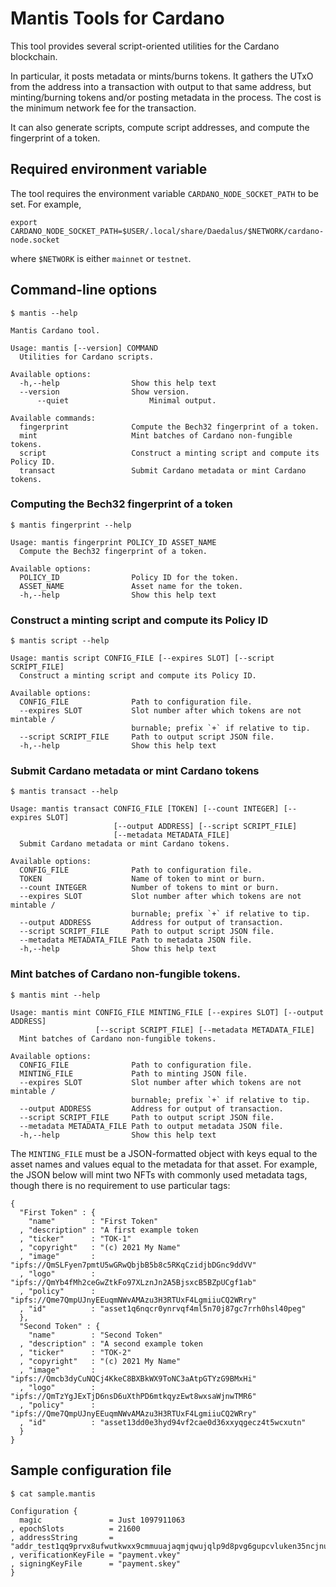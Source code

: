# Mantis Tools for Cardano

This tool provides several script-oriented utilities for the Cardano blockchain.

In particular, it posts metadata or mints/burns tokens. It gathers the UTxO from the address into a transaction with output to that same address, but minting/burning tokens and/or posting metadata in the process. The cost is the minimum network fee for the transaction.

It can also generate scripts, compute script addresses, and compute the fingerprint of a token.


## Required environment variable

The tool requires the environment variable `CARDANO_NODE_SOCKET_PATH` to be set. For example,

	export CARDANO_NODE_SOCKET_PATH=$USER/.local/share/Daedalus/$NETWORK/cardano-node.socket

where `$NETWORK` is either `mainnet` or `testnet`.


## Command-line options

	$ mantis --help
	
	Mantis Cardano tool.
	
	Usage: mantis [--version] COMMAND
	  Utilities for Cardano scripts.
	
	Available options:
	  -h,--help                Show this help text
	  --version                Show version.
          --quiet                  Minimal output.
	
	Available commands:
	  fingerprint              Compute the Bech32 fingerprint of a token.
	  mint                     Mint batches of Cardano non-fungible tokens.
	  script                   Construct a minting script and compute its Policy ID.
	  transact                 Submit Cardano metadata or mint Cardano tokens.


### Computing the Bech32 fingerprint of a token

	$ mantis fingerprint --help
	
	Usage: mantis fingerprint POLICY_ID ASSET_NAME
	  Compute the Bech32 fingerprint of a token.
	
	Available options:
	  POLICY_ID                Policy ID for the token.
	  ASSET_NAME               Asset name for the token.
	  -h,--help                Show this help text


### Construct a minting script and compute its Policy ID

	$ mantis script --help
	
	Usage: mantis script CONFIG_FILE [--expires SLOT] [--script SCRIPT_FILE]
	  Construct a minting script and compute its Policy ID.
	
	Available options:
	  CONFIG_FILE              Path to configuration file.
	  --expires SLOT           Slot number after which tokens are not mintable /
	                           burnable; prefix `+` if relative to tip.
	  --script SCRIPT_FILE     Path to output script JSON file.
	  -h,--help                Show this help text


### Submit Cardano metadata or mint Cardano tokens

	$ mantis transact --help
	
	Usage: mantis transact CONFIG_FILE [TOKEN] [--count INTEGER] [--expires SLOT] 
	                       [--output ADDRESS] [--script SCRIPT_FILE] 
	                       [--metadata METADATA_FILE]
	  Submit Cardano metadata or mint Cardano tokens.
	
	Available options:
	  CONFIG_FILE              Path to configuration file.
	  TOKEN                    Name of token to mint or burn.
	  --count INTEGER          Number of tokens to mint or burn.
	  --expires SLOT           Slot number after which tokens are not mintable /
	                           burnable; prefix `+` if relative to tip.
	  --output ADDRESS         Address for output of transaction.
	  --script SCRIPT_FILE     Path to output script JSON file.
	  --metadata METADATA_FILE Path to metadata JSON file.
	  -h,--help                Show this help text


### Mint batches of Cardano non-fungible tokens.

	$ mantis mint --help
	
	Usage: mantis mint CONFIG_FILE MINTING_FILE [--expires SLOT] [--output ADDRESS] 
	                   [--script SCRIPT_FILE] [--metadata METADATA_FILE]
	  Mint batches of Cardano non-fungible tokens.
	
	Available options:
	  CONFIG_FILE              Path to configuration file.
	  MINTING_FILE             Path to minting JSON file.
	  --expires SLOT           Slot number after which tokens are not mintable /
	                           burnable; prefix `+` if relative to tip.
	  --output ADDRESS         Address for output of transaction.
	  --script SCRIPT_FILE     Path to output script JSON file.
	  --metadata METADATA_FILE Path to output metadata JSON file.
	  -h,--help                Show this help text

The `MINTING_FILE` must be a JSON-formatted object with keys equal to the asset names and values equal to the metadata for that asset. For example, the JSON below will mint two NFTs with commonly used metadata tags, though there is no requirement to use particular tags:

	{
	  "First Token" : {
	    "name"        : "First Token"
	  , "description" : "A first example token
	  , "ticker"      : "TOK-1"
	  , "copyright"   : "(c) 2021 My Name"
	  , "image"       : "ipfs://QmSLFyen7pmtU5wGRwQbjbB5b8c5RKqCzidjbDGnc9ddVV"
	  , "logo"        : "ipfs://QmYb4fMh2ceGwZtkFo97XLznJn2A5BjsxcB5BZpUCgf1ab"
	  , "policy"      : "ipfs://Qme7QmpUJnyEEuqmNWvAMAzu3H3RTUxF4LgmiiuCQ2WRry"
	  , "id"          : "asset1q6nqcr0ynrvqf4ml5n70j87gc7rrh0hsl40peg"
	  },
	  "Second Token" : {
	    "name"        : "Second Token"
	  , "description" : "A second example token
	  , "ticker"      : "TOK-2"
	  , "copyright"   : "(c) 2021 My Name"
	  , "image"       : "ipfs://Qmcb3dyCuNQCj4KkeC8BXBkWX9ToNC3aAtpGTYzG9BMxHi"
	  , "logo"        : "ipfs://QmTzYgJExTjD6nsD6uXthPD6mtkqyzEwt8wxsaWjnwTMR6"
	  , "policy"      : "ipfs://Qme7QmpUJnyEEuqmNWvAMAzu3H3RTUxF4LgmiiuCQ2WRry"
	  , "id"          : "asset13dd0e3hyd94vf2cae0d36xxyqgecz4t5wcxutn"
	  }
	}


## Sample configuration file

	$ cat sample.mantis 
	
	Configuration {
	  magic               = Just 1097911063
	, epochSlots          = 21600
	, addressString       = "addr_test1qq9prvx8ufwutkwxx9cmmuuajaqmjqwujqlp9d8pvg6gupcvluken35ncjnu0puetf5jvttedkze02d5kf890kquh60slacjyp"
	, verificationKeyFile = "payment.vkey"
	, signingKeyFile      = "payment.skey"
	}
